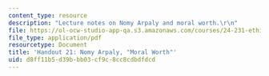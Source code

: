 ```yaml
---
content_type: resource
description: "Lecture notes on Nomy Arpaly and moral worth.\r\n"
file: https://ol-ocw-studio-app-qa.s3.amazonaws.com/courses/24-231-ethics-fall-2009/d8ff11b5d39bbb03cf9c8cc8cdbdfdcd_MIT24_231F09_lec22.pdf
file_type: application/pdf
resourcetype: Document
title: 'Handout 21: Nomy Arpaly, "Moral Worth"'
uid: d8ff11b5-d39b-bb03-cf9c-8cc8cdbdfdcd
---
```

